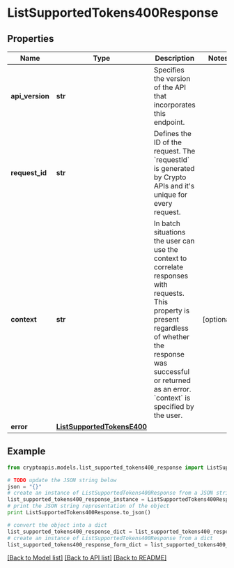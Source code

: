 # ListSupportedTokens400Response


## Properties
Name | Type | Description | Notes
------------ | ------------- | ------------- | -------------
**api_version** | **str** | Specifies the version of the API that incorporates this endpoint. | 
**request_id** | **str** | Defines the ID of the request. The &#x60;requestId&#x60; is generated by Crypto APIs and it&#39;s unique for every request. | 
**context** | **str** | In batch situations the user can use the context to correlate responses with requests. This property is present regardless of whether the response was successful or returned as an error. &#x60;context&#x60; is specified by the user. | [optional] 
**error** | [**ListSupportedTokensE400**](ListSupportedTokensE400.md) |  | 

## Example

```python
from cryptoapis.models.list_supported_tokens400_response import ListSupportedTokens400Response

# TODO update the JSON string below
json = "{}"
# create an instance of ListSupportedTokens400Response from a JSON string
list_supported_tokens400_response_instance = ListSupportedTokens400Response.from_json(json)
# print the JSON string representation of the object
print ListSupportedTokens400Response.to_json()

# convert the object into a dict
list_supported_tokens400_response_dict = list_supported_tokens400_response_instance.to_dict()
# create an instance of ListSupportedTokens400Response from a dict
list_supported_tokens400_response_form_dict = list_supported_tokens400_response.from_dict(list_supported_tokens400_response_dict)
```
[[Back to Model list]](../README.md#documentation-for-models) [[Back to API list]](../README.md#documentation-for-api-endpoints) [[Back to README]](../README.md)


